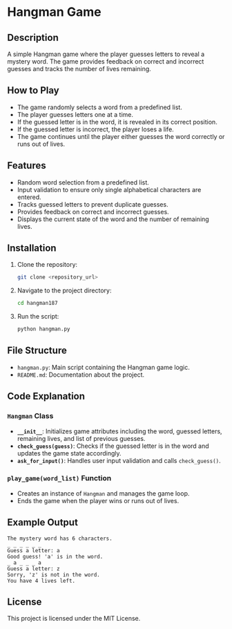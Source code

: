# Hangman Game

## Description
A simple Hangman game where the player guesses letters to reveal a mystery word. The game provides feedback on correct and incorrect guesses and tracks the number of lives remaining.

## How to Play
- The game randomly selects a word from a predefined list.
- The player guesses letters one at a time.
- If the guessed letter is in the word, it is revealed in its correct position.
- If the guessed letter is incorrect, the player loses a life.
- The game continues until the player either guesses the word correctly or runs out of lives.

## Features
- Random word selection from a predefined list.
- Input validation to ensure only single alphabetical characters are entered.
- Tracks guessed letters to prevent duplicate guesses.
- Provides feedback on correct and incorrect guesses.
- Displays the current state of the word and the number of remaining lives.

## Installation
1. Clone the repository:
   ```sh
   git clone <repository_url>
   ```
2. Navigate to the project directory:
   ```sh
   cd hangman187
   ```
3. Run the script:
   ```sh
   python hangman.py
   ```

## File Structure
- `hangman.py`: Main script containing the Hangman game logic.
- `README.md`: Documentation about the project.

## Code Explanation
### `Hangman` Class
- **`__init__`**: Initializes game attributes including the word, guessed letters, remaining lives, and list of previous guesses.
- **`check_guess(guess)`**: Checks if the guessed letter is in the word and updates the game state accordingly.
- **`ask_for_input()`**: Handles user input validation and calls `check_guess()`.

### `play_game(word_list)` Function
- Creates an instance of `Hangman` and manages the game loop.
- Ends the game when the player wins or runs out of lives.

## Example Output
```
The mystery word has 6 characters.
_ _ _ _ _ _
Guess a letter: a
Good guess! 'a' is in the word.
_ a _ _ _ a
Guess a letter: z
Sorry, 'z' is not in the word.
You have 4 lives left.
```

## License
This project is licensed under the MIT License.
